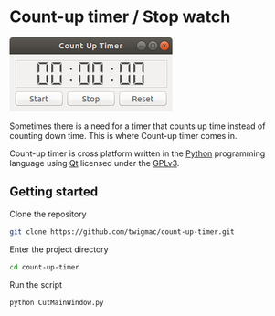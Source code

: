 # Count-up timer / Stop watch

![Count-up timer screenshot](assets/CountUpTimer.png)

Sometimes there is a need for a timer that counts up time instead of counting down time. This is where Count-up timer comes in.

Count-up timer is cross platform written in the [Python](https://www.python.org/) programming language using [Qt](https://www.qt.io/) licensed under the [GPLv3](http://www.gnu.org/licenses/gpl-3.0.html).

## Getting started

Clone the repository

```bash
git clone https://github.com/twigmac/count-up-timer.git
```

Enter the project directory

```bash
cd count-up-timer
```

Run the script

```bash
python CutMainWindow.py
```
